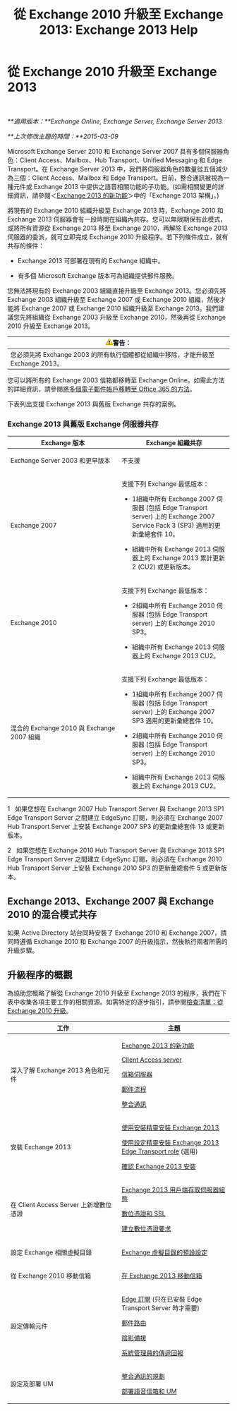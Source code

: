 ﻿---
title: '從 Exchange 2010 升級至 Exchange 2013: Exchange 2013 Help'
TOCTitle: 從 Exchange 2010 升級至 Exchange 2013
ms:assetid: c0558850-d583-4c4e-a9a0-0d3593f84fcc
ms:mtpsurl: https://technet.microsoft.com/zh-tw/library/JJ898583(v=EXCHG.150)
ms:contentKeyID: 51409240
ms.date: 05/21/2018
mtps_version: v=EXCHG.150
ms.translationtype: MT
---

# 從 Exchange 2010 升級至 Exchange 2013

 

_**適用版本：**Exchange Online, Exchange Server, Exchange Server 2013_

_**上次修改主題的時間：**2015-03-09_

Microsoft Exchange Server 2010 和 Exchange Server 2007 具有多個伺服器角色：Client Access、Mailbox、Hub Transport、Unified Messaging 和 Edge Transport。在 Exchange Server 2013 中，我們將伺服器角色的數量從五個減少為三個：Client Access、Mailbox 和 Edge Transport。目前，整合通訊被視為一種元件或 Exchange 2013 中提供之語音相關功能的子功能。(如需相關變更的詳細資訊，請參閱＜[Exchange 2013 的新功能](what-s-new-in-exchange-2013-exchange-2013-help.md)＞中的「Exchange 2013 架構」。)

將現有的 Exchange 2010 組織升級至 Exchange 2013 時，Exchange 2010 和 Exchange 2013 伺服器會有一段時間在組織內共存。您可以無限期保有此模式，或將所有資源從 Exchange 2013 移至 Exchange 2010，再解除 Exchange 2013 伺服器的委派，就可立即完成 Exchange 2010 升級程序。若下列條件成立，就有共存的條件：

  - Exchange 2013 可部署在現有的 Exchange 組織中。

  - 有多個 Microsoft Exchange 版本可為組織提供郵件服務。

您無法將現有的 Exchange 2003 組織直接升級至 Exchange 2013。您必須先將 Exchange 2003 組織升級至 Exchange 2007 或 Exchange 2010 組織，然後才能將 Exchange 2007 或 Exchange 2010 組織升級至 Exchange 2013。我們建議您先將組織從 Exchange 2003 升級至 Exchange 2010，然後再從 Exchange 2010 升級至 Exchange 2013。

<table>
<thead>
<tr class="header">
<th><img src="images/Bb125224.warning(EXCHG.150).gif" title="警告" alt="警告" />警告：</th>
</tr>
</thead>
<tbody>
<tr class="odd">
<td>您必須先將 Exchange 2003 的所有執行個體都從組織中移除，才能升級至 Exchange 2013。</td>
</tr>
</tbody>
</table>


您可以將所有的 Exchange 2003 信箱都移轉至 Exchange Online。如需此方法的詳細資訊，請參閱[將多個電子郵件帳戶移轉至 Office 365 的方法](https://go.microsoft.com/fwlink/p/?linkid=524030)。

下表列出支援 Exchange 2013 與舊版 Exchange 共存的案例。

### Exchange 2013 與舊版 Exchange 伺服器共存

<table>
<colgroup>
<col style="width: 50%" />
<col style="width: 50%" />
</colgroup>
<thead>
<tr class="header">
<th>Exchange 版本</th>
<th>Exchange 組織共存</th>
</tr>
</thead>
<tbody>
<tr class="odd">
<td><p>Exchange Server 2003 和更早版本</p></td>
<td><p>不支援</p></td>
</tr>
<tr class="even">
<td><p>Exchange 2007</p></td>
<td><p>支援下列 Exchange 最低版本：</p>
<ul>
<li><p>1組織中所有 Exchange 2007 伺服器 (包括 Edge Transport server) 上的 Exchange 2007 Service Pack 3 (SP3) 適用的更新彙總套件 10。</p></li>
<li><p>組織中所有 Exchange 2013 伺服器上的 Exchange 2013 累計更新 2 (CU2) 或更新版本。</p></li>
</ul></td>
</tr>
<tr class="odd">
<td><p>Exchange 2010</p></td>
<td><p>支援下列 Exchange 最低版本：</p>
<ul>
<li><p>2組織中所有 Exchange 2010 伺服器 (包括 Edge Transport server) 上的 Exchange 2010 SP3。</p></li>
<li><p>組織中所有 Exchange 2013 伺服器上的 Exchange 2013 CU2。</p></li>
</ul></td>
</tr>
<tr class="even">
<td><p>混合的 Exchange 2010 與 Exchange 2007 組織</p></td>
<td><p>支援下列 Exchange 最低版本：</p>
<ul>
<li><p>1組織中所有 Exchange 2007 伺服器 (包括 Edge Transport server) 上的 Exchange 2007 SP3 適用的更新彙總套件 10。</p></li>
<li><p>2組織中所有 Exchange 2010 伺服器 (包括 Edge Transport server) 上的 Exchange 2010 SP3。</p></li>
<li><p>組織中所有 Exchange 2013 伺服器上的 Exchange 2013 CU2。</p></li>
</ul></td>
</tr>
</tbody>
</table>


1   如果您想在 Exchange 2007 Hub Transport Server 與 Exchange 2013 SP1 Edge Transport Server 之間建立 EdgeSync 訂閱，則必須在 Exchange 2007 Hub Transport Server 上安裝 Exchange 2007 SP3 的更新彙總套件 13 或更新版本。

2   如果您想在 Exchange 2010 Hub Transport Server 與 Exchange 2013 SP1 Edge Transport Server 之間建立 EdgeSync 訂閱，則必須在 Exchange 2010 Hub Transport Server 上安裝 Exchange 2010 SP3 的更新彙總套件 5 或更新版本。

## Exchange 2013、Exchange 2007 與 Exchange 2010 的混合模式共存

如果 Active Directory 站台同時安裝了 Exchange 2010 和 Exchange 2007，請同時遵循 Exchange 2010 和 Exchange 2007 的升級指示，然後執行兩者所需的升級步驟。

## 升級程序的概觀

為協助您概略了解從 Exchange 2010 升級至 Exchange 2013 的程序，我們在下表中收集各項主要工作的相關資源。如需特定的逐步指引，請參閱[檢查清單：從 Exchange 2010 升級](checklist-upgrade-from-exchange-2010-exchange-2013-help.md)。


<table>
<colgroup>
<col style="width: 50%" />
<col style="width: 50%" />
</colgroup>
<thead>
<tr class="header">
<th>工作</th>
<th>主題</th>
</tr>
</thead>
<tbody>
<tr class="odd">
<td><p>深入了解 Exchange 2013 角色和元件</p></td>
<td><p><a href="what-s-new-in-exchange-2013-exchange-2013-help.md">Exchange 2013 的新功能</a></p>
<p><a href="client-access-server-exchange-2013-help.md">Client Access server</a></p>
<p><a href="mailbox-server-exchange-2013-help.md">信箱伺服器</a></p>
<p><a href="mail-flow-exchange-2013-help.md">郵件流程</a></p>
<p><a href="unified-messaging-exchange-2013-help.md">整合通訊</a></p></td>
</tr>
<tr class="even">
<td><p>安裝 Exchange 2013</p></td>
<td><p><a href="install-exchange-2013-using-the-setup-wizard-exchange-2013-help.md">使用安裝精靈安裝 Exchange 2013</a></p>
<p><a href="install-the-exchange-2013-edge-transport-role-using-the-setup-wizard-exchange-2013-help.md">使用設定精靈安裝 Exchange 2013 Edge Transport role</a> (選用)</p>
<p><a href="verify-an-exchange-2013-installation-exchange-2013-help.md">確認 Exchange 2013 安裝</a></p></td>
</tr>
<tr class="odd">
<td><p>在 Client Access Server 上新增數位憑證</p></td>
<td><p><a href="exchange-2013-client-access-server-configuration-exchange-2013-help.md">Exchange 2013 用戶端存取伺服器組態</a></p>
<p><a href="digital-certificates-and-ssl-exchange-2013-help.md">數位憑證和 SSL</a></p>
<p><a href="create-a-digital-certificate-request-exchange-2013-help.md">建立數位憑證要求</a></p></td>
</tr>
<tr class="even">
<td><p>設定 Exchange 相關虛擬目錄</p></td>
<td><p><a href="default-settings-for-exchange-virtual-directories-exchange-2013-help.md">Exchange 虛擬目錄的預設設定</a></p></td>
</tr>
<tr class="odd">
<td><p>從 Exchange 2010 移動信箱</p></td>
<td><p><a href="mailbox-moves-in-exchange-2013-exchange-2013-help.md">在 Exchange 2013 移動信箱</a></p></td>
</tr>
<tr class="even">
<td><p>設定傳輸元件</p></td>
<td><p><a href="edge-subscriptions-exchange-2013-help.md">Edge 訂閱</a> (只在已安裝 Edge Transport Server 時才需要)</p>
<p><a href="mail-routing-exchange-2013-help.md">郵件路由</a></p>
<p><a href="shadow-redundancy-exchange-2013-help.md">陰影備援</a></p>
<p><a href="delivery-reports-for-administrators-exchange-2013-help.md">系統管理員的傳遞回報</a></p></td>
</tr>
<tr class="odd">
<td><p>設定及部署 UM</p></td>
<td><p><a href="planning-for-unified-messaging-exchange-2013-help.md">整合通訊的規劃</a></p>
<p><a href="deploying-voice-mail-and-um-exchange-2013-help.md">部署語音信箱和 UM</a></p></td>
</tr>
</tbody>
</table>

